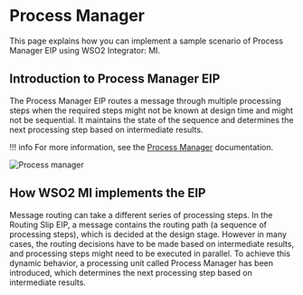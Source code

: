 # Process Manager

This page explains how you can implement a sample scenario of Process Manager EIP using WSO2 Integrator: MI.

## Introduction to Process Manager EIP

The Process Manager EIP routes a message through multiple processing steps when the required steps might not be known at design time and might not be sequential. It maintains the state of the sequence and determines the next processing step based on intermediate results. 

!!! info
    For more information, see the [Process Manager](http://www.eaipatterns.com/ProcessManager.html) documentation.

![Process manager]({{base_path}}/assets/img/learn/enterprise-integration-patterns/message-routing/process-manager.gif)

## How WSO2 MI implements the EIP

Message routing can take a different series of processing steps. In the Routing Slip EIP, a message contains the routing path (a sequence of processing steps), which is decided at the design stage. However in many cases, the routing decisions have to be made based on intermediate results, and processing steps might need to be executed in parallel. To achieve this dynamic behavior, a processing unit called Process Manager has been introduced, which determines the next processing step based on intermediate results.
